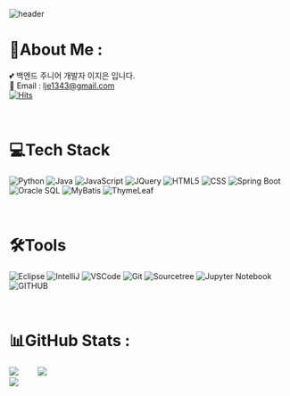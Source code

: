 ![header](https://capsule-render.vercel.app/api?type=wave&color=auto&height=300&section=header&text=JiEun%20Lee&fontSize=90)

 
 # 💫About Me :
💕 백엔드 주니어 개발자 이지은 입니다.<br>
💌 Email : lje1343@gmail.com <br>
[![Hits](https://hits.seeyoufarm.com/api/count/incr/badge.svg?url=https%3A%2F%2Fgithub.com%2Flje1343&count_bg=%23FDC8F8&title_bg=%23F54D4D96&icon=waze.svg&icon_color=%23E7E7E7&title=hits&edge_flat=false)](https://hits.seeyoufarm.com)

<br>

# 💻Tech Stack
![Python](https://img.shields.io/badge/Python-3776AB.svg?style=flat&logo=python&logoColor=white)
![Java](https://img.shields.io/badge/Java-%23ED8B00.svg?style=flat&logo=Java&logoColor=white)
![JavaScript](https://img.shields.io/badge/JavaScript-%23323330.svg?style=flat&logo=javascript&logoColor=%23F7DF1E)
![JQuery](https://img.shields.io/badge/JQuery-%23323330.svg?style=flat&logo=JQuery&logoColor=%23F7DF1E) 
![HTML5](https://img.shields.io/badge/html5-%23E34F26.svg?style=flat&logo=html5&logoColor=white)
![CSS](https://img.shields.io/badge/css3-%2300f.svg?style=flat&logo=css3&logoColor=white)
![Spring Boot](https://img.shields.io/badge/springboot-%236DB33F.svg?style=flat&logo=springboot&logoColor=white) 
![Oracle SQL](https://img.shields.io/badge/oracle-F80000.svg?style=flat&logo=oracle&logoColor=white) 
![MyBatis](https://img.shields.io/badge/MyBatis-003545?style=flat&logo=mybatis&logoColor=white)
![ThymeLeaf](https://img.shields.io/badge/Thymeleaf-005F0F.svg?style=flat&logo=Thymeleaf&logoColor=white) 

<br>

# 🛠Tools
![Eclipse](https://img.shields.io/badge/Eclipse-2C2255.svg?style=flat&logo=Eclipse&logoColor=white)
![IntelliJ](https://img.shields.io/badge/IntelliJ-000000.svg?style=flat&logo=IntelliJIDEA&logoColor=white)
![VSCode](https://img.shields.io/badge/VSCode-007ACC.svg?style=flat&logo=visualstudiocode&logoColor=white)
![Git](https://img.shields.io/badge/Git-F05032.svg?style=flat&logo=Git&logoColor=white)
![Sourcetree](https://img.shields.io/badge/Sourcetree-0052CC.svg?style=flat&logo=Sourcetree&logoColor=white)
![Jupyter Notebook](https://img.shields.io/badge/jupyter-%23FA0F00.svg?style=flat&logo=jupyter&logoColor=white)
![GITHUB](https://img.shields.io/badge/github-181717.svg?style=flat&logo=github&logoColor=white)

<br>

# 📊GitHub Stats :
![](https://github-readme-stats.vercel.app/api?username=lje1343&theme=react&hide_border=true&include_all_commits=true&count_private=false) &nbsp;  &nbsp;  &nbsp;  &nbsp; 
![](https://github-readme-stats.vercel.app/api/top-langs/?username=lje1343&theme=react&hide_border=true&include_all_commits=true&count_private=false&layout=compact)
<br>
[![](https://visitcount.itsvg.in/api?id=lje1343&icon=7&color=6)](https://visitcount.itsvg.in) 
